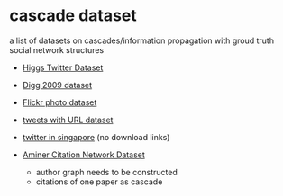 # cascade dataset

a list of datasets on cascades/information propagation with groud truth social network structures

- [Higgs Twitter Dataset](https://snap.stanford.edu/data/higgs-twitter.html)

- [Digg 2009 dataset](https://www.isi.edu/~lerman/downloads/digg2009.html)

- [Flickr photo dataset](http://socialnetworks.mpi-sws.org/data-www2009.html)

- [tweets with URL dataset](http://lsir.epfl.ch/research/datasets/socialnetwork/)

- [twitter in singapore](https://ink.library.smu.edu.sg/researchdata/20/) (no download links)

- [Aminer Citation Network Dataset](https://aminer.org/citation)
  - author graph needs to be constructed
  - citations of one paper as cascade




